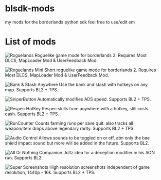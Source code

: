 # blsdk-mods
my mods for the borderlands python sdk
feel free to use/edit em

# List of mods

![Roguelands](https://github.com/PyrexBLJ/blsdk-mods/tree/main/RoguelandsGamemode)
Roguelike game mode for borderlands 2. Requires Most DLCS, MapLoader Mod & UserFeedback Mod.

![Roguelands Mini](https://github.com/PyrexBLJ/blsdk-mods/tree/main/RoguelandsMiniGamemode)
Short roguelike game mode for borderlands 2. Requires Most DLCS, MapLoader Mod & UserFeedback Mod.

![Bank & Stash Anywhere](https://github.com/PyrexBLJ/blsdk-mods/tree/main/BASA)
Use the bank and stash with hotkeys on any map. Supports BL2 + TPS.

![SniperButton](https://github.com/PyrexBLJ/blsdk-mods/tree/main/SniperButton)
Automatically modifies ADS speed. Supports BL2 + TPS.

![Respec HotKey](https://github.com/PyrexBLJ/blsdk-mods/tree/main/RHK)
Respec skills from anywhere with a hotkey, still costs cash. Supports BL2 + TPS.

![RunCounter](https://github.com/PyrexBLJ/blsdk-mods/tree/main/RunCounter)
Counts farming runs per save quit. also tracks all weapon/item drops above legendary rarity. Supports BL2 + TPS.

![Audio Control](https://github.com/PyrexBLJ/blsdk-mods/blob/main/AudioControl)
Allows sounds to be toggled on or off, atm only the bee shield impact sound but more will be added in the future. Supports BL2.

![All Or Nothing Companion](https://github.com/PyrexBLJ/blsdk-mods/tree/main/AllOrNothingCompanion)
Joltz idea for a deception modifier in his AON run. Supports BL2.

![Super Screenshots](https://github.com/PyrexBLJ/blsdk-mods/tree/main/SuperScreenshots)
High resolution screenshots independent of game resolution, 1440p - 16k. Supports BL2 + TPS.